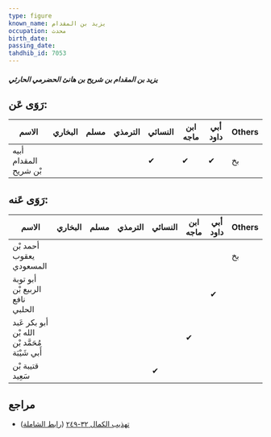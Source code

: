 ```yaml
---
type: figure
known_name: يزيد بن المقدام
occupation: محدث
birth_date:
passing_date:
tahdhib_id: 7053
---
```

##### يزيد بن المقدام بن شريح بن هانئ الحضرمي الحارثي

## رَوَى عَن:
| الاسم                 | البخاري | مسلم | الترمذي | النسائي | ابن ماجه | أبي داود | Others |
| --------------------- | ------- | ---- | ------- | ------- | -------- | -------- | ------ |
| أبيه المقدام بْن شريح |         |      |         | ✔       | ✔        | ✔        | بخ     |
## رَوَى عَنه:
| الاسم                                           | البخاري | مسلم | الترمذي | النسائي | ابن ماجه | أبي داود | Others |
| ----------------------------------------------- | ------- | ---- | ------- | ------- | -------- | -------- | ------ |
| أحمد بْن يعقوب المسعودي                         |         |      |         |         |          |          | بخ     |
| أبو توبة الربيع بْن نافع الحلبي                 |         |      |         |         |          | ✔        |        |
| أبو بكر عَبد الله بْن مُحَمَّد بْن أَبي شَيْبَة |         |      |         |         | ✔        |          |        |
| قتيبة بْن سَعِيد                                |         |      |         | ✔       |          |          |        |
## مراجع
- [تهذيب الكمال ٣٢-٢٤٩](obsidian://open?vault=Tahdhib-al-Kamal&file=Figures/٧٠٥٣-يزيد%20بن%20المقدام%20بن%20شريح%20بن%20هانئ%20الحضرمي%20الحارثي) ([رابط الشاملة](https://shamela.ws/book/3722/17363))